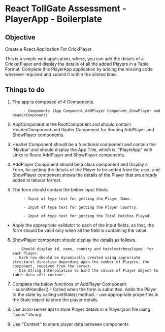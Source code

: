 # React TollGate Assessment - PlayerApp - Boilerplate

## Objective

Create  a React Application For CrickPlayer.

This is a simple web application, where, you can add the details of a CricketPlayer and display the details of all the added Players in a Table Format. 
Complete this PlayerApp application by adding the missing code wherever required and submit it within the alloted time.

## Things to do

1. The app is composed of 4 Components.

			- Components (App Component,AddPlayer Component,ShowPlayer and HeaderComponent)
	
2. AppComponent is the RootComponent and should contain HeaderComponent and Router Component for Routing AddPlayer and ShowPlayer components.

3. Header Component should be a functional component and contain the 'Navbar' and should display the App Title, which is, "PlayerApp" with Links to Route AddPlayer and ShowPlayer components.

4. AddPlayer Component should be a class component and Display a Form, for getting the details of the Player to be added from the user, and ShowPlayer component shows the details of the Player that are already added in tabular format.

5. The form should contain the below input fileds:

			- Input of type text for getting the Player Name.

			- Input of type text for getting the Player Country.

			- Input of type text for getting the Total Matches Played.

-  Apply the appropriate validator to each of the Input fields, so that, the form should be valid only when all the field is containing the value.

6. ShowPlayer component should display the details as follows.    

		-  Should display id, name, country and totalmatchesplayed  for each Player.
		- Each row should be dynamically created using approriate structural directive depending upon the number of Players, the component, received from the server.  
		- Use String Interpolation to bind the values of Player object to table data cell content.

7. Complete the below functions of AddPlayer Component:  			
			- submitHandler() - Called when the form is submitted. Adds the Player to the state by calling setState() method.
			- use appropriate properties in the  State object to store the player details. 

8. Use Json-server api to store Player details in a Player.json file using "axios" library.

9. Use "Context" to share player data between components
